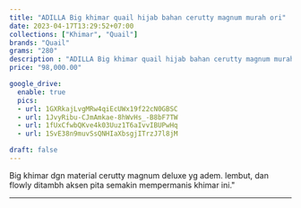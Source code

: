 ```yaml
---
title: "ADILLA Big khimar quail hijab bahan cerutty magnum murah ori"
date: 2023-04-17T13:29:52+07:00
collections: ["Khimar", "Quail"]
brands: "Quail"
grams: "280"
description : "ADILLA Big khimar quail hijab bahan cerutty magnum murah ori"
price: "98,000.00"

google_drive:
  enable: true
  pics:
  - url: 1GXRkajLvgMRw4qiEcUWx19f22cN0GBSC
  - url: 1JvyRibu-CJmAmkae-8hWvHs_-B8bF7TW
  - url: 1fUxCfwbQKve4k03Uuz1T6aIvvIBUPwHq
  - url: 1SvE38n9muvSsQNHIaXbsgjITrzJ7l8jM

draft: false
---
```


Big khimar dgn material cerutty magnum deluxe yg adem. lembut, dan flowly ditambh aksen pita semakin mempermanis khimar ini."

----------    
 
